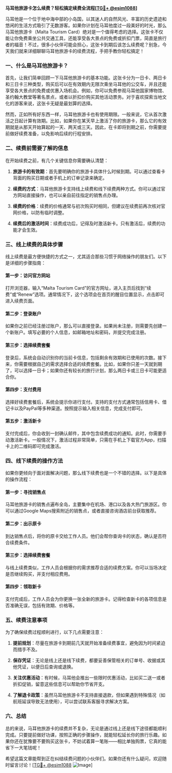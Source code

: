 **马耳他旅游卡怎么续费？轻松搞定续费全流程[[TG💪+ @esim1088](https://t.me/s/esim1088)]**

马耳他是一个位于地中海中部的小岛国，以其迷人的自然风光、丰富的历史遗迹和悠闲的生活方式吸引了无数游客。如果你计划在马耳他度过一段美好的时光，那么马耳他旅游卡（Malta Tourism Card）绝对是一个值得考虑的选择。这张卡不仅能让你免费乘坐公共交通工具，还能享受各大景点的免费或折扣门票，简直是旅行者的福音！不过，很多小伙伴可能会担心，这张卡到期后该怎么续费呢？别急，今天我们就来详细聊聊马耳他旅游卡的续费流程，手把手教你轻松搞定！

### 一、什么是马耳他旅游卡？

首先，让我们简单回顾一下马耳他旅游卡的基本功能。这张卡分为一日卡、两日卡和三日卡三种类型，购买后可以在有效期内无限次乘坐马耳他的公交车，并且还能享受各大景点的免费或优惠入场机会。例如，你可以免费参观马耳他国家博物馆、圣约翰大教堂等著名景点，或者以折扣价购买其他活动票务。对于喜欢探索当地文化的游客来说，这张卡无疑是最划算的选择。

然而，正如所有好东西一样，马耳他旅游卡也有使用期限。一般来说，它从首次激活之日起计算有效期。比如，如果你在某天早上激活了你的旅游卡，那么它的有效期就是从那天开始算起的一天、两天或三天。因此，在卡即将到期之前，你需要提前做好续费准备，以免影响后续的行程安排。

### 二、续费前需要了解的信息

在开始续费之前，有几个关键信息你需要确认清楚：

1. **旅游卡的有效期**：首先要明确你的旅游卡具体什么时候到期。可以通过查看卡背面的购买日期或者手机上的订单记录来确定。
   
2. **续费的方式**：马耳他旅游卡支持线上续费和线下续费两种方式。你可以通过官方网站直接操作，也可以亲自前往指定的销售点办理。

3. **续费的价格**：续费的价格通常与初次购买时相同，但建议在续费前再次核对官网价格，以防有临时调整。

4. **续费后的激活时间**：续费成功后，记得及时激活新卡。只有激活后，续费的功能才会生效。

### 三、线上续费的具体步骤

线上续费是最方便快捷的方式之一，尤其适合那些习惯于网络操作的朋友们。以下是详细的步骤指南：

#### 第一步：访问官方网站

打开浏览器，输入“Malta Tourism Card”的官方网址，进入主页后找到“续费”或“Renew”选项。通常情况下，这个选项会在首页的醒目位置显示，点击即可进入续费页面。

#### 第二步：登录账户

如果你之前已经注册过账户，那么可以直接登录。如果尚未注册，则需要先创建一个新账户。填写必要的个人信息，如邮箱地址和密码，并提交完成注册。

#### 第三步：选择续费套餐

登录后，系统会自动识别你的当前卡信息，包括剩余有效期和已使用的次数。接下来，你需要根据自己的需求选择合适的续费套餐。比如，如果你只差一天就到期了，可以选择一日卡；如果你还有较长的旅行计划，那么两日卡或三日卡可能更适合你。

#### 第四步：支付费用

选择好续费套餐后，系统会提示你进行支付。支持的支付方式通常包括信用卡、借记卡以及PayPal等多种渠道。按照提示输入相关信息，完成支付即可。

#### 第五步：激活新卡

支付完成后，你会收到一封确认邮件，其中包含续费成功的通知。此时，你需要手动激活新卡。一般情况下，激活过程非常简单，只需在手机上下载官方App，扫描卡上的二维码即可完成激活。

### 四、线下续费的操作方法

如果你更倾向于面对面解决问题，那么线下续费也是一个不错的选择。以下是具体的操作流程：

#### 第一步：寻找销售点

马耳他旅游卡的销售点遍布全岛，主要集中在机场、港口以及各大热门旅游区。你可以通过Google Maps搜索附近的销售点，或者直接咨询酒店前台获取推荐。

#### 第二步：出示原卡

到达销售点后，将你的原卡交给工作人员。他们会帮你查询卡的状态，确认是否符合续费条件。

#### 第三步：选择续费套餐

与线上续费类似，工作人员会根据你的需求推荐合适的续费方案。你可以当场决定是否继续购买，并支付相应费用。

#### 第四步：领取新卡

支付完成后，工作人员会为你更换一张全新的旅游卡。记得检查新卡的各项信息是否准确无误，包括有效期、价格等。

### 五、续费注意事项

为了确保续费过程顺利进行，以下几点需要注意：

1. **提前规划**：尽量在旅游卡到期前几天就开始准备续费事宜，避免因为时间紧迫而措手不及。

2. **保存凭证**：无论是线上还是线下续费，都要妥善保管相关的订单号、收据或其他凭证，以便日后查询或退换。

3. **关注优惠活动**：有时候，马耳他会推出一些限时优惠活动，比如买二送一或者折扣促销，留意这些信息可以帮助你节省开支。

4. **了解退卡政策**：虽然马耳他旅游卡不支持直接退款，但如果遇到特殊情况（如航班延误导致无法使用），可以尝试联系客服寻求解决方案。

### 六、总结

总的来说，马耳他旅游卡的续费并不复杂，无论是通过线上还是线下途径都能顺利完成。只要提前做好功课，按照正确的步骤操作，就能轻松延长你的旅行乐趣。如果你还在犹豫要不要购买这张卡，不妨试着算一笔账——相比单独购票，它真的能省下一大笔钱呢！

希望这篇文章能帮到正在纠结续费问题的小伙伴们。如果你还有什么疑问，欢迎随时留言讨论！[[TG💪+ @esim1088](https://t.me/s/esim1088) ![Image](https://i.postimg.cc/4NQfJmqS/Snipaste-2025-05-13-00-14-12.png)]